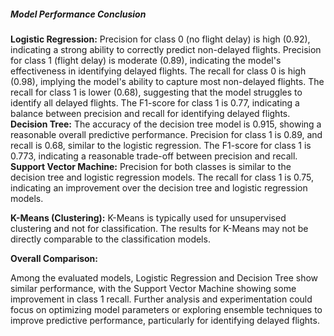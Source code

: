 ##### Model Performance Conclusion

**Logistic Regression:**
Precision for class 0 (no flight delay) is high (0.92), indicating a strong ability to correctly predict non-delayed flights.
Precision for class 1 (flight delay) is moderate (0.89), indicating the model's effectiveness in identifying delayed flights.
The recall for class 0 is high (0.98), implying the model's ability to capture most non-delayed flights.
The recall for class 1 is lower (0.68), suggesting that the model struggles to identify all delayed flights.
The F1-score for class 1 is 0.77, indicating a balance between precision and recall for identifying delayed flights.
**Decision Tree:**
The accuracy of the decision tree model is 0.915, showing a reasonable overall predictive performance.
Precision for class 1 is 0.89, and recall is 0.68, similar to the logistic regression.
The F1-score for class 1 is 0.773, indicating a reasonable trade-off between precision and recall.
**Support Vector Machine:**
Precision for both classes is similar to the decision tree and logistic regression models.
The recall for class 1 is 0.75, indicating an improvement over the decision tree and logistic regression models.

**K-Means (Clustering):**
K-Means is typically used for unsupervised clustering and not for classification.
The results for K-Means may not be directly comparable to the classification models.

**Overall Comparison:**

Among the evaluated models, Logistic Regression and Decision Tree show similar performance, with the Support Vector Machine showing some improvement in class 1 recall.
Further analysis and experimentation could focus on optimizing model parameters or exploring ensemble techniques to improve predictive performance, particularly for identifying delayed flights.
